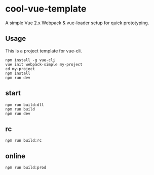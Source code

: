 # cool-vue-template
A simple Vue 2.x Webpack & vue-loader setup for quick prototyping.

## Usage
This is a project template for vue-cli.
```
npm install -g vue-cli
vue init webpack-simple my-project
cd my-project
npm install
npm run dev
```
## start
```
npm run build:dll
npm run build
npm run dev
```
## rc
```
npm run build:rc
```
## online
```
npm run build:prod
```
